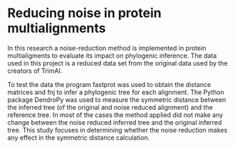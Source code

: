 # Reducing noise in protein multialignments

In this research a noise-reduction method is implemented in protein multialigments
to evaluate its impact on phylogenic inference. The data used in
this project is a reduced data set from the original data used by the creators
of TrimAI.

To test the data the program fastprot was used to obtain the
distance matrices and fnj to infer a phylogenic tree for each alignment. The
Python package DendroPy was used to measure the symmetric distance between
the inferred tree (of the original and noise reduced alignment) and the
reference tree. In most of the cases the method
applied did not make any change between the noise reduced inferred tree
and the original inferred tree. This study focuses in determining whether the
noise reduction makes any effect in the symmetric distance calculation.
